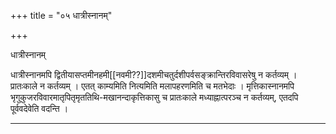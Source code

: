 +++
title = "०५ धात्रीस्नानम्"

+++

धात्रीस्नानम्

धात्रीस्नानमपि द्वितीयासप्तमीनहमी[[नवमी??]]दशमीचतुर्दशीपर्वसङ्क्रान्तिरविवासरेषु न कर्तव्यम् । प्रातःकाले न कर्तव्यम् । एतत् काम्यमिति नित्यमिति मलापहरणमिति च मतभेदाः । मृत्तिकास्नानमपि भृगुकुजरविवारमातृपितृमृततिथि-मखानन्दाकृत्तिकासु च प्रातःकाले मध्याह्नात्परञ्च न कर्तव्यम्, एतदपि पूर्ववदेवेति वदन्ति ।

***
